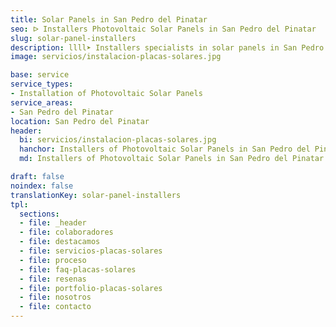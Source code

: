 ```yaml
---
title: Solar Panels in San Pedro del Pinatar
seo: ᐅ Installers Photovoltaic Solar Panels in San Pedro del Pinatar
slug: solar-panel-installers
description: llll➤ Installers specialists in solar panels in San Pedro del Pinatar. Sustainable and efficient solutions. Best techniques and competitive prices ✅ Contact us!
image: servicios/instalacion-placas-solares.jpg

base: service
service_types:
- Installation of Photovoltaic Solar Panels
service_areas:
- San Pedro del Pinatar
location: San Pedro del Pinatar
header:
  bi: servicios/instalacion-placas-solares.jpg
  hanchor: Installers of Photovoltaic Solar Panels in San Pedro del Pinatar
  md: Installers of Photovoltaic Solar Panels in San Pedro del Pinatar

draft: false
noindex: false
translationKey: solar-panel-installers
tpl:
  sections:
  - file: _header
  - file: colaboradores
  - file: destacamos
  - file: servicios-placas-solares
  - file: proceso
  - file: faq-placas-solares
  - file: resenas
  - file: portfolio-placas-solares
  - file: nosotros
  - file: contacto
---
```

